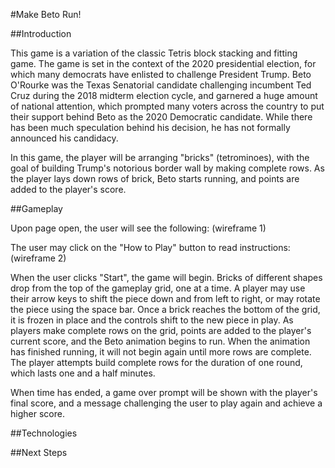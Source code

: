 #Make Beto Run!

##Introduction

This game is a variation of the classic Tetris block stacking and fitting game. The game is set in the context of the 2020 presidential election, for which many democrats have enlisted to challenge President Trump. Beto O'Rourke was the Texas Senatorial candidate challenging incumbent Ted Cruz during the 2018 midterm election cycle, and garnered a huge amount of national attention, which prompted many voters across the country to put their support behind Beto as the 2020 Democratic candidate. While there has been much speculation behind his decision, he has not formally announced his candidacy. 

In this game, the player will be arranging "bricks" (tetrominoes), with the goal of building Trump's notorious border wall by making complete rows. As the player lays down rows of brick, Beto starts running, and points are added to the player's score.

##Gameplay

Upon page open, the user will see the following:
(wireframe 1)

The user may click on the "How to Play" button to read instructions: (wireframe 2)

When the user clicks "Start", the game will begin. Bricks of different shapes drop from the top of the gameplay grid, one at a time. A player may use their arrow keys to shift the piece down and from left to right, or may rotate the piece using the space bar. Once a brick reaches the bottom of the grid, it is frozen in place and the controls shift to the new piece in play. As players make complete rows on the grid, points are added to the player's current score, and the Beto animation begins to run. When the animation has finished running, it will not begin again until more rows are complete. The player attempts build complete rows for the duration of one round, which lasts one and a half minutes.

When time has ended, a game over prompt will be shown with the player's final score, and a message challenging the user to play again and achieve a higher score.

##Technologies

##Next Steps


